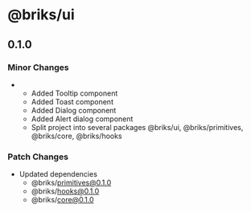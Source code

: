 # @briks/ui

## 0.1.0

### Minor Changes

- - Added Tooltip component
  - Added Toast component
  - Added Dialog component
  - Added Alert dialog component
  - Split project into several packages @briks/ui, @briks/primitives, @briks/core, @briks/hooks

### Patch Changes

- Updated dependencies
  - @briks/primitives@0.1.0
  - @briks/hooks@0.1.0
  - @briks/core@0.1.0
